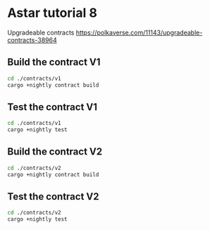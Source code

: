# Astar tutorial 8

Upgradeable contracts
https://polkaverse.com/11143/upgradeable-contracts-38964


## Build the contract V1 ###
```bash
cd ./contracts/v1
cargo +nightly contract build
```

## Test the contract V1  ###
```bash
cd ./contracts/v1
cargo +nightly test
```

## Build the contract V2 ###
```bash
cd ./contracts/v2
cargo +nightly contract build
```

## Test the contract V2  ###
```bash
cd ./contracts/v2
cargo +nightly test
```


